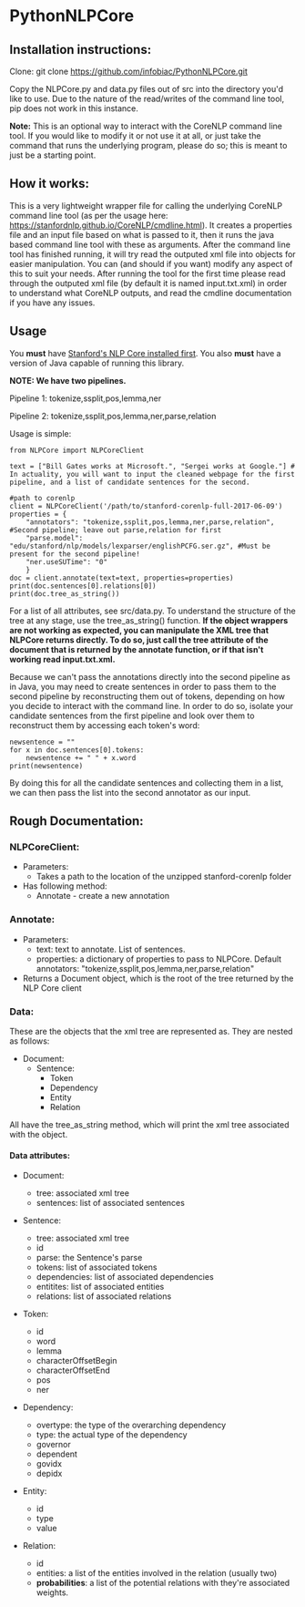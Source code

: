 # PythonNLPCore

## Installation instructions:
Clone: git clone https://github.com/infobiac/PythonNLPCore.git

Copy the NLPCore.py and data.py files out of src into the directory you'd like to use. Due to the nature of the read/writes of the command line tool, pip does not work in this instance.

**Note:** This is an optional way to interact with the CoreNLP command line tool. If you would like to modify it or not use it at all, or just take the command that runs the underlying program, please do so; this is meant to just be a starting point.

## How it works:
This is a very lightweight wrapper file for calling the underlying CoreNLP command line tool (as per the usage here: https://stanfordnlp.github.io/CoreNLP/cmdline.html). It creates a properties file and an input file based on what is passed to it, then it runs the java based command line tool with these as arguments. After the command line tool has finished running, it will try read the outputed xml file into objects for easier manipulation. You can (and should if you want) modify any aspect of this to suit your needs. After running the tool for the first time please read through the outputed xml file (by default it is named input.txt.xml) in order to understand what CoreNLP outputs, and read the cmdline documentation if you have any issues.

## Usage
You **must** have [Stanford's NLP Core installed first](https://stanfordnlp.github.io/CoreNLP/index.html). You also **must** have a version of Java capable of running this library.

**NOTE: We have two pipelines.**

Pipeline 1: tokenize,ssplit,pos,lemma,ner

Pipeline 2: tokenize,ssplit,pos,lemma,ner,parse,relation

Usage is simple:
~~~~
from NLPCore import NLPCoreClient

text = ["Bill Gates works at Microsoft.", "Sergei works at Google."] # In actuality, you will want to input the cleaned webpage for the first pipeline, and a list of candidate sentences for the second.

#path to corenlp
client = NLPCoreClient('/path/to/stanford-corenlp-full-2017-06-09')
properties = {
	"annotators": "tokenize,ssplit,pos,lemma,ner,parse,relation", #Second pipeline; leave out parse,relation for first
	"parse.model": "edu/stanford/nlp/models/lexparser/englishPCFG.ser.gz", #Must be present for the second pipeline!
	"ner.useSUTime": "0"
	}
doc = client.annotate(text=text, properties=properties)
print(doc.sentences[0].relations[0])
print(doc.tree_as_string())
~~~~

For a list of all attributes, see src/data.py. To understand the structure of the tree at any stage, use the tree_as_string() function.
**If the object wrappers are not working as expected, you can manipulate the XML tree that NLPCore returns directly. To do so, just call the tree attribute of the document that is returned by the annotate function, or if that isn't working read input.txt.xml.**

Because we can't pass the annotations directly into the second pipeline as in Java, you may need to create sentences in order to pass them to the second pipeline by reconstructing them out of tokens, depending on how you decide to interact with the command line. In order to do so, isolate your candidate sentences from the first pipeline and look over them to reconstruct them by accessing each token's word:
~~~
newsentence = ""
for x in doc.sentences[0].tokens:
	newsentence += " " + x.word
print(newsentence)
~~~
By doing this for all the candidate sentences and collecting them in a list, we can then pass the list into the second annotator as our input.

## Rough Documentation:
### NLPCoreClient:
* Parameters:
	* Takes a path to the location of the unzipped stanford-corenlp folder
* Has following method:
	* Annotate - create a new annotation

### Annotate:
* Parameters:
	* text: text to annotate. List of sentences.
	* properties: a dictionary of properties to pass to NLPCore. Default annotators: "tokenize,ssplit,pos,lemma,ner,parse,relation"
* Returns a Document object, which is the root of the tree returned by the NLP Core client

### Data: 
These are the objects that the xml tree are represented as. They are nested as follows:
* Document:
	* Sentence:
		* Token
		* Dependency
		* Entity
		* Relation

All have the tree_as_string method, which will print the xml tree associated with the object. 
#### Data attributes:
* Document:
	* tree: associated xml tree
	* sentences: list of associated sentences
* Sentence:
	* tree: associated xml tree
	* id
	* parse: the Sentence's parse
	* tokens: list of associated tokens
	* dependencies: list of associated dependencies
	* entitites: list of associated entities
	* relations: list of associated relations
* Token:
	* id
	* word
	* lemma
	* characterOffsetBegin
	* characterOffsetEnd
	* pos
	* ner

* Dependency:
	* overtype: the type of the overarching dependency
	* type: the actual type of the dependency
	* governor
	* dependent
	* govidx
	* depidx

* Entity:
	* id
	* type
	* value
	
* Relation:
	* id
	* entities: a list of the entities involved in the relation (usually two)
	* **probabilities**: a list of the potential relations with they're associated weights.
		
